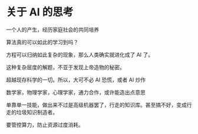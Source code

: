 # 关于 AI 的思考

一个人的产生，经历家庭社会的共同培养

算法真的可以如此的学习到吗？

方程可以归纳如此复杂的现象，那么人类确实就进化成了 AI 了。

这种复杂层度的解题，不亚于发现上帝造物的秘密。

超越现存科学的一切。所以，大可不必 AI 恐慌，或者 AI 炒作

数学家，物理学家，心理学家，通力合作，或许能造出点意思

单靠单一技能，做出来不过是高级机器罢了，行走的知识库。甚至搞不好，变成行走的垃圾知识制造者。

要管控算力，防止资源过度消耗。
